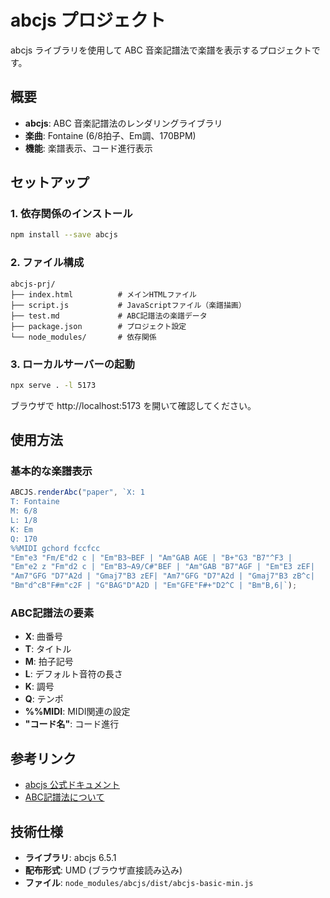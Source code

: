 # abcjs プロジェクト

abcjs ライブラリを使用して ABC 音楽記譜法で楽譜を表示するプロジェクトです。

## 概要

- **abcjs**: ABC 音楽記譜法のレンダリングライブラリ
- **楽曲**: Fontaine (6/8拍子、Em調、170BPM)
- **機能**: 楽譜表示、コード進行表示

## セットアップ

### 1. 依存関係のインストール

```bash
npm install --save abcjs
```

### 2. ファイル構成

```
abcjs-prj/
├── index.html          # メインHTMLファイル
├── script.js           # JavaScriptファイル（楽譜描画）
├── test.md             # ABC記譜法の楽譜データ
├── package.json        # プロジェクト設定
└── node_modules/       # 依存関係
```

### 3. ローカルサーバーの起動

```bash
npx serve . -l 5173
```

ブラウザで http://localhost:5173 を開いて確認してください。

## 使用方法

### 基本的な楽譜表示

```javascript
ABCJS.renderAbc("paper", `X: 1
T: Fontaine
M: 6/8
L: 1/8
K: Em
Q: 170
%%MIDI gchord fccfcc
"Em"e3 "Fm/E"d2 c | "Em"B3~BEF | "Am"GAB AGE | "B+"G3 "B7"^F3 |
"Em"e2 z "Fm"d2 c | "Em"B3~A9/C#"BEF | "Am"GAB "B7"AGF | "Em"E3 zEF|
"Am7"GFG "D7"A2d | "Gmaj7"B3 zEF| "Am7"GFG "D7"A2d | "Gmaj7"B3 zB^c|
"Bm"d^cB"F#m"c2F | "G"BAG"D"A2D | "Em"GFE"F#+"D2^C | "Bm"B,6|`);
```

### ABC記譜法の要素

- **X**: 曲番号
- **T**: タイトル
- **M**: 拍子記号
- **L**: デフォルト音符の長さ
- **K**: 調号
- **Q**: テンポ
- **%%MIDI**: MIDI関連の設定
- **"コード名"**: コード進行

## 参考リンク

- [abcjs 公式ドキュメント](https://paulrosen.github.io/abcjs/overview/getting-started.html)
- [ABC記譜法について](https://abcnotation.com/)

## 技術仕様

- **ライブラリ**: abcjs 6.5.1
- **配布形式**: UMD (ブラウザ直接読み込み)
- **ファイル**: `node_modules/abcjs/dist/abcjs-basic-min.js`
